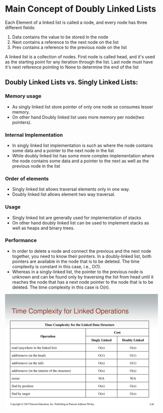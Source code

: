 # Main Concept of Doubly Linked Lists

Each Element of a linked list is called a node, and every node has three different fields:
1. Data contains the value to be stored in the node
2. Next contains a reference to the next node on the list
3. Prev contains a reference to the previous node on the list

A linked list is a collection of nodes. 
First node is called head, and it's used as the starting point for any iteration through the list.
Last node must have it's next reference pointing to None to determine the end of the list


## Doubly Linked Lists vs. Singly Linked Lists:

### Memory usage 
- As singly linked list store pointer of only one node so consumes lesser memory.
- On other hand Doubly linked list uses more memory per node(two pointers).

### Internal Implementation
- In singly linked list implementation is such as where the node contains some data and a pointer to the next node in the list
- While doubly linked list has some more complex implementation where the node contains some data and a pointer to the next as well as the previous node in the list

### Order of elements
- Singly linked list allows traversal elements only in one way.
- Doubly linked list allows element two way traversal.

### Usage
- Singly linked list are generally used for implementation of stacks
- On other hand doubly linked list can be used to implement stacks as well as heaps and binary trees.

### Performance
- In order to delete a node and connect the previous and the next node together, you need to know their pointers. In a doubly-linked list, both pointers are available in the node that is to be deleted. The time complexity is constant in this case, i.e., O(1).
- Whereas in a singly-linked list, the pointer to the previous node is unknown and can be found only by traversing the list from head until it reaches the node that has a next node pointer to the node that is to be deleted. The time complexity in this case is O(n).

![ImgName](https://github.com/KarimsHub/Doubly_linked_list_datastructure/blob/master/sllvsdll.jpg?raw=true)

